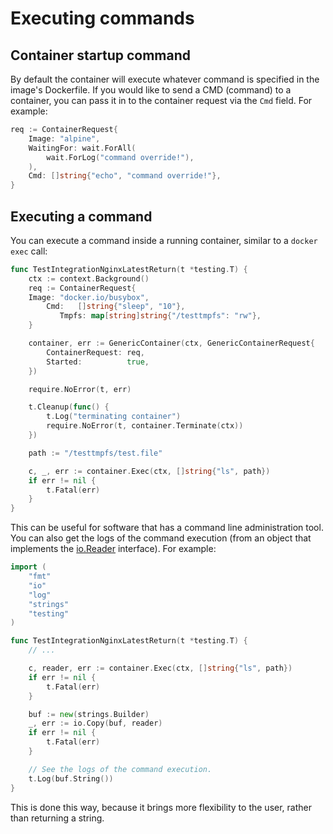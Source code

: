 # Executing commands

## Container startup command

By default the container will execute whatever command is specified in the image's Dockerfile. If you would like to send a CMD (command) to a container, you can pass it in to
the container request via the `Cmd` field. For example:

```go
req := ContainerRequest{
	Image: "alpine",
	WaitingFor: wait.ForAll(
		wait.ForLog("command override!"),
	),
	Cmd: []string{"echo", "command override!"},
}
```

## Executing a command

You can execute a command inside a running container, similar to a `docker exec` call:

```go
func TestIntegrationNginxLatestReturn(t *testing.T) {
    ctx := context.Background()
    req := ContainerRequest{
    Image: "docker.io/busybox",
        Cmd:   []string{"sleep", "10"},
           Tmpfs: map[string]string{"/testtmpfs": "rw"},
    }

    container, err := GenericContainer(ctx, GenericContainerRequest{
        ContainerRequest: req,
        Started:          true,
    })

    require.NoError(t, err)

    t.Cleanup(func() {
        t.Log("terminating container")
        require.NoError(t, container.Terminate(ctx))
    })

    path := "/testtmpfs/test.file"

    c, _, err := container.Exec(ctx, []string{"ls", path})
    if err != nil {
        t.Fatal(err)
    }
}
```

This can be useful for software that has a command line administration tool. You can also get the logs of the command execution (from an object that implements the [io.Reader](https://pkg.go.dev/io#Reader) interface). For example:

```go
import (
    "fmt"
    "io"
    "log"
    "strings"
    "testing"
)

func TestIntegrationNginxLatestReturn(t *testing.T) {
    // ...

    c, reader, err := container.Exec(ctx, []string{"ls", path})
    if err != nil {
        t.Fatal(err)
    }

    buf := new(strings.Builder)
    _, err := io.Copy(buf, reader)
    if err != nil {
        t.Fatal(err)
    }

    // See the logs of the command execution.
    t.Log(buf.String())
}
```

This is done this way, because it brings more flexibility to the user, rather than returning a string.
